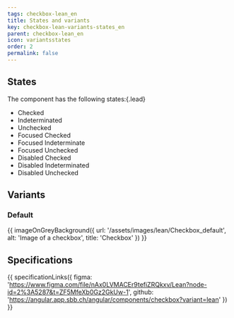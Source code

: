 ```yaml
---
tags: checkbox-lean_en
title: States and variants
key: checkbox-lean-variants-states_en
parent: checkbox-lean_en
icon: variantsstates
order: 2
permalink: false  
---
```


## States 
The component has the following states:{.lead}
* Checked
* Indeterminated
* Unchecked
* Focused Checked
* Focused Indeterminate
* Focused Unchecked
* Disabled Checked
* Disabled Indeterminated
* Disabled Unchecked

## Variants
### Default
{{ imageOnGreyBackground({
  url: '/assets/images/lean/Checkbox_default',
  alt: 'Image of a checkbox',
  title: 'Checkbox'
}) }}

## Specifications
{{ specificationLinks({
  figma: 'https://www.figma.com/file/nAx0LVMACEr9tefiZRQkxv/Lean?node-id=2%3A5287&t=ZF5MfeXb0Gz2GkUw-1',
  github: 'https://angular.app.sbb.ch/angular/components/checkbox?variant=lean'
}) }}